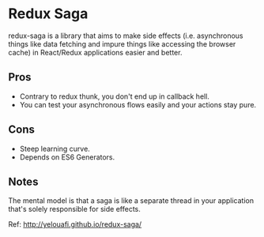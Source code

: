 # Redux Saga

redux-saga is a library that aims to make side effects (i.e. asynchronous things like data fetching and impure things like accessing the browser cache) in React/Redux applications easier and better.


## Pros

- Contrary to redux thunk, you don't end up in callback hell.
- You can test your asynchronous flows easily and your actions stay pure.


## Cons

- Steep learning curve.
- Depends on ES6 Generators.


## Notes

The mental model is that a saga is like a separate thread in your application that's solely responsible for side effects.

Ref: http://yelouafi.github.io/redux-saga/
